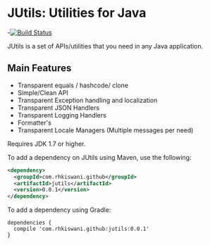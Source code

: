 JUtils: Utilities for Java
==========================

-[![Build Status](https://travis-ci.org/rhkiswani/JUtils.svg?branch=develop)](https://travis-ci.org/rhkiswani/JUtils)

JUtils is a set of APIs/utilities that you need in any Java application.

Main Features
-------------- 
- Transparent equals / hashcode/ clone 
- Simple/Clean API 
- Transparent Exception handling and localization
- Transparent JSON Handlers
- Transparent Logging Handlers
- Formatter's
- Transparent Locale Managers (Multiple messages per need)
  

Requires JDK 1.7 or higher.

To add a dependency on JUtils using Maven, use the following:

```xml
<dependency>
  <groupId>com.rhkiswani.github</groupId>
  <artifactId>jutils</artifactId>
  <version>0.0.1</version>
</dependency>
```

To add a dependency using Gradle:

```
dependencies {
  compile 'com.rhkiswani.github:jutils:0.0.1'
}
```

